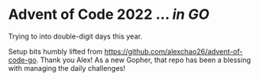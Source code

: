 # Advent of Code 2022 ...  _in GO_

Trying to into double-digit days this year.

Setup bits humbly lifted from https://github.com/alexchao26/advent-of-code-go.
Thank you Alex! As a new Gopher, that repo has been a blessing with managing the daily challenges!
